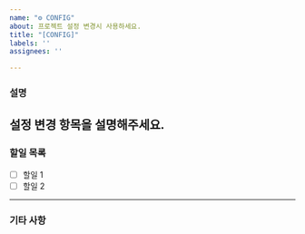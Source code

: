 ```yaml
---
name: "⚙ CONFIG"
about: 프로젝트 설정 변경시 사용하세요.
title: "[CONFIG]"
labels: ''
assignees: ''

---
```


### 설명
설정 변경 항목을 설명해주세요.
---

### 할일 목록
- [ ] 할일 1
- [ ] 할일 2

---

### 기타 사항
